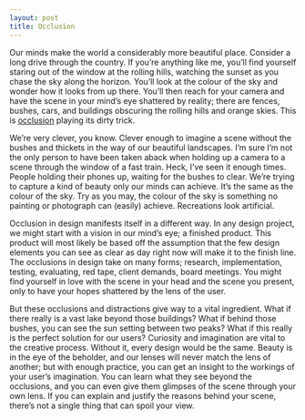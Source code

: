 ```yaml
---
layout: post
title: Occlusion
---
```


Our minds make the world a considerably more beautiful place. Consider a long drive through the country. If you’re anything like me, you’ll find yourself staring out of the window at the rolling hills, watching the sunset as you chase the sky along the horizon. You’ll look at the colour of the sky and wonder how it looks from up there. You’ll then reach for your camera and have the scene in your mind’s eye shattered by reality; there are fences, bushes, cars, and buildings obscuring the rolling hills and orange skies. This is [occlusion](http://stackoverflow.com/questions/2764238/image-processing-what-are-occlusions) playing its dirty trick.

We’re very clever, you know. Clever enough to imagine a scene without the bushes and thickets in the way of our beautiful landscapes. I’m sure I’m not the only person to have been taken aback when holding up a camera to a scene through the window of a fast train. Heck, I’ve seen it enough times. People holding their phones up, waiting for the bushes to clear. We’re trying to capture a kind of beauty only our minds can achieve. It’s the same as the colour of the sky. Try as you may, the colour of the sky is something no painting or photograph can (easily) achieve. Recreations look artificial.

Occlusion in design manifests itself in a different way. In any design project, we might start with a vision in our mind’s eye; a finished product. This product will most likely be based off the assumption that the few design elements you can see as clear as day right now will make it to the finish line. The occlusions in design take on many forms; research, implementation, testing, evaluating, red tape, client demands, board meetings. You might find yourself in love with the scene in your head and the scene you present, only to have your hopes shattered by the lens of the user.

But these occlusions and distractions give way to a vital ingredient. What if there really is a vast lake beyond those buildings? What if behind those bushes, you can see the sun setting between two peaks? What if this really is the perfect solution for our users? Curiosity and imagination are vital to the creative process. Without it, every design would be the same. Beauty is in the eye of the beholder, and our lenses will never match the lens of another; but with enough practice, you can get an insight to the workings of your user’s imagination. You can learn what they see beyond the occlusions, and you can even give them glimpses of the scene through your own lens. If you can explain and justify the reasons behind your scene, there’s not a single thing that can spoil your view.
